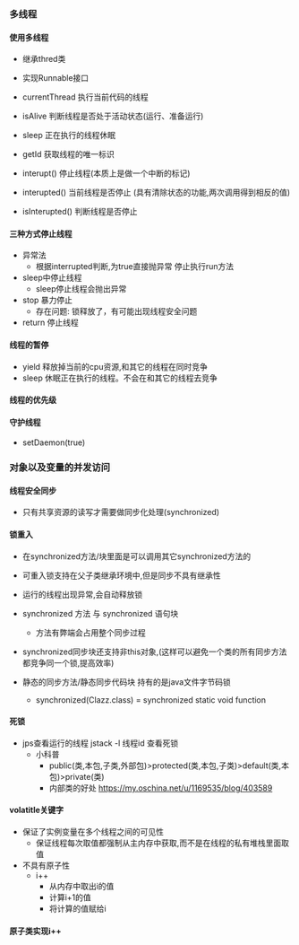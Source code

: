 ### 多线程
#### 使用多线程
* 继承thred类
* 实现Runnable接口

* currentThread 执行当前代码的线程
* isAlive     判断线程是否处于活动状态(运行、准备运行)
* sleep       正在执行的线程休眠 
* getId       获取线程的唯一标识

* interupt()    停止线程(本质上是做一个中断的标记)
* interupted()  当前线程是否停止 (具有清除状态的功能,两次调用得到相反的值)
* isInterupted()  判断线程是否停止

#### 三种方式停止线程
* 异常法 
    + 根据interrupted判断,为true直接抛异常 停止执行run方法
* sleep中停止线程
    + sleep停止线程会抛出异常
* stop 暴力停止
    + 存在问题: 锁释放了，有可能出现线程安全问题
* return 停止线程

#### 线程的暂停
* yield   释放掉当前的cpu资源,和其它的线程在同时竞争
* sleep   休眠正在执行的线程。不会在和其它的线程去竞争

#### 线程的优先级

#### 守护线程
* setDaemon(true)

### 对象以及变量的并发访问
#### 线程安全同步
* 只有共享资源的读写才需要做同步化处理(synchronized)

#### 锁重入
* 在synchronized方法/块里面是可以调用其它synchronized方法的
* 可重入锁支持在父子类继承环境中,但是同步不具有继承性
* 运行的线程出现异常,会自动释放锁

* synchronized 方法 与 synchronized 语句块
    + 方法有弊端会占用整个同步过程

* synchronized同步块还支持非this对象,(这样可以避免一个类的所有同步方法都竞争同一个锁,提高效率)

* 静态的同步方法/静态同步代码块  持有的是java文件字节码锁
    + synchronized(Clazz.class) = synchronized static void function
    
#### 死锁
* jps查看运行的线程   jstack -l 线程id 查看死锁
    + 小科普
        - public(类,本包,子类,外部包)>protected(类,本包,子类)>default(类,本包)>private(类)
        - 内部类的好处  https://my.oschina.net/u/1169535/blog/403589

#### volatitle关键字
* 保证了实例变量在多个线程之间的可见性
    + 保证线程每次取值都强制从主内存中获取,而不是在线程的私有堆栈里面取值
* 不具有原子性
    + i++
        - 从内存中取出i的值
        - 计算i+1的值
        - 将计算的值赋给i
#### 原子类实现i++   

    
  


